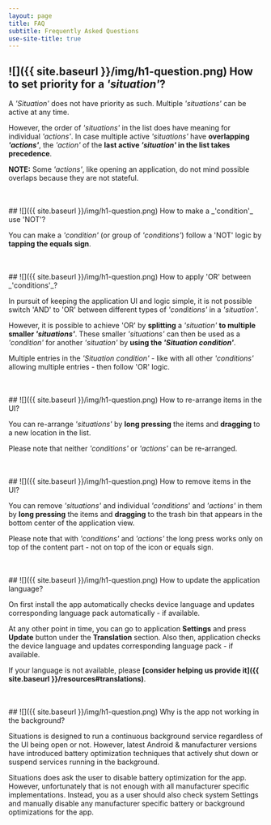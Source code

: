 ```yaml
---
layout: page
title: FAQ
subtitle: Frequently Asked Questions
use-site-title: true
---
```


<a name="q1"></a>
## ![]({{ site.baseurl }}/img/h1-question.png) How to set priority for a _'situation'_?

A _'Situation'_ does not have priority as such. Multiple _'situations'_ can be active at any time.

However, the order of _'situations'_ in the list does have meaning for individual _'actions'_. In case multiple active _'situations'_ have **overlapping _'actions'_**, the _'action'_ of the **last active _'situation'_ in the list takes precedence**.

**NOTE:** Some _'actions'_, like opening an application, do not mind possible overlaps because they are not stateful.

<br/>
<br/>
<a name="q2"></a>
## ![]({{ site.baseurl }}/img/h1-question.png) How to make a _'condition'_ use 'NOT'?

You can make a _'condition'_ (or group of _'conditions'_) follow a 'NOT' logic by **tapping the equals sign**.


<br/>
<br/>
<a name="q3"></a>
## ![]({{ site.baseurl }}/img/h1-question.png) How to apply 'OR' between _'conditions'_?

In pursuit of keeping the application UI and logic simple, it is not possible switch 'AND' to 'OR' between different types of _'conditions'_ in a _'situation'_.

However, it is possible to achieve 'OR' by **splitting** a _'situation'_ **to multiple smaller _'situations'_**. These smaller _'situations'_ can then be used as a _'condition'_ for another _'situation'_ by **using the _'Situation condition'_**.

Multiple entries in the _'Situation condition'_ - like with all other _'conditions'_ allowing multiple entries - then follow 'OR' logic.


<br/>
<br/>
<a name="q4"></a>
## ![]({{ site.baseurl }}/img/h1-question.png) How to re-arrange items in the UI?

You can re-arrange _'situations'_ by **long pressing** the items and **dragging** to a new location in the list.

Please note that neither _'conditions'_ or _'actions'_ can be re-arranged.


<br/>
<br/>
<a name="q5"></a>
## ![]({{ site.baseurl }}/img/h1-question.png) How to remove items in the UI?

You can remove _'situations'_ and individual _'conditions_' and _'actions'_ in them by **long pressing** the items and **dragging** to the trash bin that appears in the bottom center of the application view.

Please note that with _'conditions'_ and _'actions'_ the long press works only on top of the content part - not on top of the icon or equals sign.


<br/>
<br/>
<a name="q6"></a>
## ![]({{ site.baseurl }}/img/h1-question.png) How to update the application language?

On first install the app automatically checks device language and updates corresponding language pack automatically - if available.

At any other point in time, you can go to application **Settings** and press **Update** button under the **Translation** section. Also then, application checks the device language and updates corresponding language pack - if available.

If your language is not available, please **[consider helping us provide it]({{ site.baseurl }}/resources#translations)**.


<br/>
<br/>
<a name="q7"></a>
## ![]({{ site.baseurl }}/img/h1-question.png) Why is the app not working in the background?

Situations is designed to run a continuous background service regardless of the UI being open or not. However, latest Android & manufacturer versions have introduced battery optimization techniques that actively shut down or suspend services running in the background.

Situations does ask the user to disable battery optimization for the app. However, unfortunately that is not enough with all manufacturer specific implementations. Instead, you as a user should also check system Settings and manually disable any manufacturer specific battery or background optimizations for the app.

